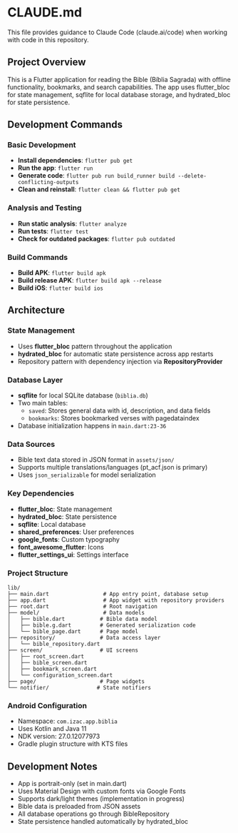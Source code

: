 # CLAUDE.md

This file provides guidance to Claude Code (claude.ai/code) when working with code in this repository.

## Project Overview

This is a Flutter application for reading the Bible (Bíblia Sagrada) with offline functionality, bookmarks, and search capabilities. The app uses flutter_bloc for state management, sqflite for local database storage, and hydrated_bloc for state persistence.

## Development Commands

### Basic Development
- **Install dependencies**: `flutter pub get`
- **Run the app**: `flutter run`
- **Generate code**: `flutter pub run build_runner build --delete-conflicting-outputs`
- **Clean and reinstall**: `flutter clean && flutter pub get`

### Analysis and Testing
- **Run static analysis**: `flutter analyze`
- **Run tests**: `flutter test`
- **Check for outdated packages**: `flutter pub outdated`

### Build Commands
- **Build APK**: `flutter build apk`
- **Build release APK**: `flutter build apk --release`
- **Build iOS**: `flutter build ios`

## Architecture

### State Management
- Uses **flutter_bloc** pattern throughout the application
- **hydrated_bloc** for automatic state persistence across app restarts
- Repository pattern with dependency injection via **RepositoryProvider**

### Database Layer
- **sqflite** for local SQLite database (`biblia.db`)
- Two main tables:
  - `saved`: Stores general data with id, description, and data fields
  - `bookmarks`: Stores bookmarked verses with pagedataindex
- Database initialization happens in `main.dart:23-36`

### Data Sources
- Bible text data stored in JSON format in `assets/json/`
- Supports multiple translations/languages (pt_acf.json is primary)
- Uses `json_serializable` for model serialization

### Key Dependencies
- **flutter_bloc**: State management
- **hydrated_bloc**: State persistence
- **sqflite**: Local database
- **shared_preferences**: User preferences
- **google_fonts**: Custom typography
- **font_awesome_flutter**: Icons
- **flutter_settings_ui**: Settings interface

### Project Structure
```
lib/
├── main.dart                 # App entry point, database setup
├── app.dart                  # App widget with repository providers
├── root.dart                 # Root navigation
├── model/                    # Data models
│   ├── bible.dart           # Bible data model
│   ├── bible.g.dart         # Generated serialization code
│   └── bible_page.dart      # Page model
├── repository/              # Data access layer
│   └── bible_repository.dart
├── screen/                  # UI screens
│   ├── root_screen.dart
│   ├── bible_screen.dart
│   ├── bookmark_screen.dart
│   └── configuration_screen.dart
├── page/                    # Page widgets
└── notifier/               # State notifiers
```

### Android Configuration
- Namespace: `com.izac.app.biblia`
- Uses Kotlin and Java 11
- NDK version: 27.0.12077973
- Gradle plugin structure with KTS files

## Development Notes

- App is portrait-only (set in main.dart)
- Uses Material Design with custom fonts via Google Fonts
- Supports dark/light themes (implementation in progress)
- Bible data is preloaded from JSON assets
- All database operations go through BibleRepository
- State persistence handled automatically by hydrated_bloc